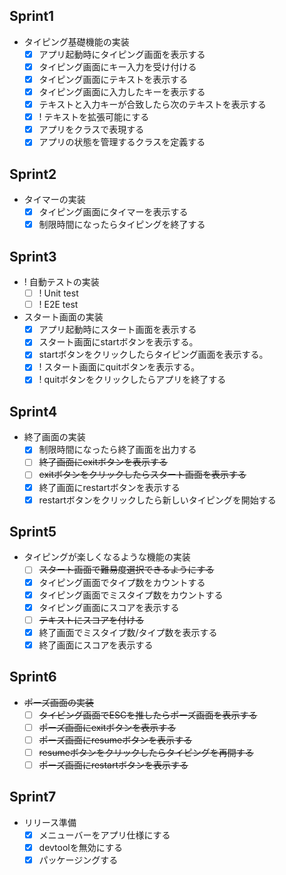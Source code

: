 ## Sprint1
- タイピング基礎機能の実装
  - [x] アプリ起動時にタイピング画面を表示する
  - [x] タイピング画面にキー入力を受け付ける
  - [x] タイピング画面にテキストを表示する
  - [x] タイピング画面に入力したキーを表示する
  - [x] テキストと入力キーが合致したら次のテキストを表示する
  - [x] ! テキストを拡張可能にする
  - [x] アプリをクラスで表現する
  - [x] アプリの状態を管理するクラスを定義する

## Sprint2
- タイマーの実装
  - [x] タイピング画面にタイマーを表示する
  - [x] 制限時間になったらタイピングを終了する

## Sprint3
- ! 自動テストの実装
  - [ ] ! Unit test
  - [ ] ! E2E test
- スタート画面の実装
  - [x] アプリ起動時にスタート画面を表示する
  - [x] スタート画面にstartボタンを表示する。
  - [x] startボタンをクリックしたらタイピング画面を表示する。
  - [x] ! スタート画面にquitボタンを表示する。
  - [x] ! quitボタンをクリックしたらアプリを終了する

## Sprint4
- 終了画面の実装
  - [x] 制限時間になったら終了画面を出力する
  - [ ] ~~終了画面にexitボタンを表示する~~
  - [ ] ~~exitボタンをクリックしたらスタート画面を表示する~~
  - [x] 終了画面にrestartボタンを表示する
  - [x] restartボタンをクリックしたら新しいタイピングを開始する

## Sprint5
- タイピングが楽しくなるような機能の実装
  - [ ] ~~スタート画面で難易度選択できるようにする~~
  - [x] タイピング画面でタイプ数をカウントする
  - [x] タイピング画面でミスタイプ数をカウントする
  - [x] タイピング画面にスコアを表示する
  - [ ] ~~テキストにスコアを付ける~~
  - [x] 終了画面でミスタイプ数/タイプ数を表示する
  - [x] 終了画面にスコアを表示する

## Sprint6
- ~~ポーズ画面の実装~~
  - [ ] ~~タイピング画面でESCを推したらポーズ画面を表示する~~
  - [ ] ~~ポーズ画面にexitボタンを表示する~~
  - [ ] ~~ポーズ画面にresumeボタンを表示する~~
  - [ ] ~~resumeボタンをクリックしたらタイピングを再開する~~
  - [ ] ~~ポーズ画面にrestartボタンを表示する~~

## Sprint7
- リリース準備
  - [x] メニューバーをアプリ仕様にする
  - [x] devtoolを無効にする
  - [x] パッケージングする

